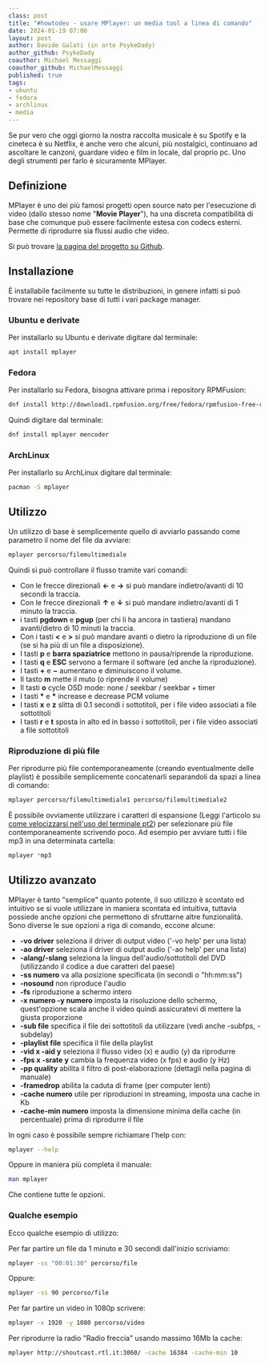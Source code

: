 ```yaml
---
class: post
title: "#howtodev - usare MPlayer: un media tool a linea di comando"
date: 2024-01-19 07:00
layout: post
author: Davide Galati (in arte PsykeDady)
author_github: PsykeDady
coauthor: Michael Messaggi
coauthor_github: MichaelMessaggi
published: true
tags:
- ubuntu
- fedora
- archlinux
- media
---
```


Se pur vero che oggi giorno la nostra raccolta musicale è su Spotify e la cineteca è su Netflix, è anche vero che alcuni, più nostalgici, continuano ad ascoltare le canzoni, guardare video e film in locale, dal proprio pc.
Uno degli strumenti per farlo è sicuramente MPlayer.

## Definizione

MPlayer è uno dei più famosi progetti open source nato per l'esecuzione di video (dallo stesso nome "**Movie Player**"), ha una discreta compatibilità di base che comunque può essere facilmente estesa con codecs esterni.
Permette di riprodurre sia flussi audio che video.

Si può trovare [la pagina del progetto su Github](https://github.com/philipl/mplayer).

## Installazione

È installabile facilmente su tutte le distribuzioni, in genere infatti si può trovare nei repository base di tutti i vari package manager.

### Ubuntu e derivate

Per installarlo su Ubuntu e derivate digitare dal terminale: 

```bash
apt install mplayer
```

### Fedora

Per installarlo su Fedora, bisogna attivare prima i repository RPMFusion:

```bash
dnf install http://download1.rpmfusion.org/free/fedora/rpmfusion-free-release-$(rpm -E %fedora).noarch.rpm http://download1.rpmfusion.org/nonfree/fedora/rpmfusion-nonfree-release-$(rpm -E %fedora).noarch.rpm
```

Quindi digitare dal terminale:

```bash
dnf install mplayer mencoder
```

### ArchLinux

Per installarlo su ArchLinux digitare dal terminale: 

```bash
pacman -S mplayer
```

## Utilizzo

Un utilizzo di base è semplicemente quello di avviarlo passando come parametro il nome del file da avviare: 

```bash
mplayer percorso/filemultimediale
```

Quindi si può controllare il flusso tramite vari comandi: 

- Con le frecce direzionali **&larr;** e **&rarr;** si può mandare indietro/avanti di 10 secondi la traccia.
- Con le frecce direzionali **&uarr;** e **&darr;** si può mandare indietro/avanti di 1 minuto la traccia.
- i tasti **pgdown** e **pgup** (per chi li ha ancora in tastiera) mandano avanti/dietro di 10 minuti la traccia.
- Con i tasti **&lt;** e **&gt;** si può mandare avanti o dietro la riproduzione di un file (se si ha più di un file a disposizione).
- I tasti **p** e **barra spaziatrice** mettono in pausa/riprende la riproduzione.
- I tasti **q** e **ESC** servono a fermare il software (ed anche la riproduzione).
- I tasti **&plus;** e **&minus;** aumentano e diminuiscono il volume.
- Il tasto **m** mette il muto (o riprende il volume)
- Il tasti **o** cycle OSD mode: none / seekbar / seekbar + timer
- I tasti **&#x2a;** e **&#x2a;** increase e decrease PCM volume
- I tasti **x** e **z** slitta di 0.1 secondi i sottotitoli, per i file video associati a file sottotitoli
- I tasti **r** e **t** sposta in alto ed in basso i sottotitoli, per i file video associati a file sottotitoli

### Riproduzione di più file

Per riprodurre più file contemporaneamente (creando eventualmente delle playlist) è possibile semplicemente concatenarli separandoli da spazi a linea di comando: 

```bash
mplayer percorso/filemultimediale1 percorso/filemultimediale2
```

È possibile ovviamente utilizzare i caratteri di espansione (Leggi l'articolo su [come velocizzarsi nell'uso del terminale pt2](https://linuxhub.it/articles/howto-velocizzarsi-terminale-pt2/)) per selezionare più file contemporaneamente scrivendo poco. Ad esempio per avviare tutti i file mp3 in una determinata cartella: 

```bash
mplayer *mp3
```

## Utilizzo avanzato

MPlayer è tanto "semplice" quanto potente, il suo utilizzo è scontato ed intuitivo se si vuole utilizzare in maniera scontata ed intuitiva, tuttavia possiede anche opzioni che permettono di sfruttarne altre funzionalità. Sono diverse le sue opzioni a riga di comando, eccone alcune:

- **-vo driver** seleziona il driver di output video ('-vo help' per una lista)
- **-ao driver** seleziona il driver di output audio ('-ao help' per una lista)
- **-alang/-slang** seleziona la lingua dell'audio/sottotitoli del DVD (utilizzando il codice a due caratteri del paese)
- **-ss numero** va alla posizione specificata (in secondi o "hh:mm:ss")
- **-nosound** non riproduce l'audio
- **-fs** riproduzione a schermo intero 
- **-x numero -y numero** imposta la risoluzione dello schermo, quest'opzione scala anche il video quindi assicuratevi di mettere la giusta proporzione 
- **-sub file** specifica il file dei sottotitoli da utilizzare (vedi anche -subfps, -subdelay)
- **-playlist file** specifica il file della playlist
- **-vid x -aid y** seleziona il flusso video (x) e audio (y) da riprodurre
- **-fps x -srate y** cambia la frequenza video (x fps) e audio (y Hz)
- **-pp quality** abilita il filtro di post-elaborazione (dettagli nella pagina di manuale)
- **-framedrop** abilita la caduta di frame (per computer lenti)
- **-cache numero** utile per riproduzioni in streaming, imposta una cache in Kb
- **-cache-min numero** imposta la dimensione minima della cache (in percentuale) prima di riprodurre il file

In ogni caso è possibile sempre richiamare l'help con: 

```bash
mplayer --help
```

Oppure in maniera più completa il manuale:

```bash
man mplayer
```

Che contiene tutte le opzioni.

### Qualche esempio

Ecco qualche esempio di utilizzo:

Per far partire un file da 1 minuto e 30 secondi dall'inizio scriviamo: 

```bash
mplayer -ss "00:01:30" percorso/file
```

Oppure:

```bash
mplayer -ss 90 percorso/file
```

Per far partire un video in 1080p scrivere:

```bash
mplayer -x 1920 -y 1080 percorso/video
```

Per riprodurre la radio "Radio freccia" usando massimo 16Mb la cache:

```bash
mplayer http://shoutcast.rtl.it:3060/ -cache 16384 -cache-min 10
```

